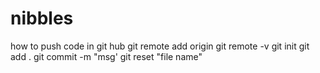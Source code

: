 # nibbles
how to push code in git hub
git remote add origin <giturl>
git remote -v
  git init 
  git add .
  git commit -m "msg'
  git reset "file name"
  
